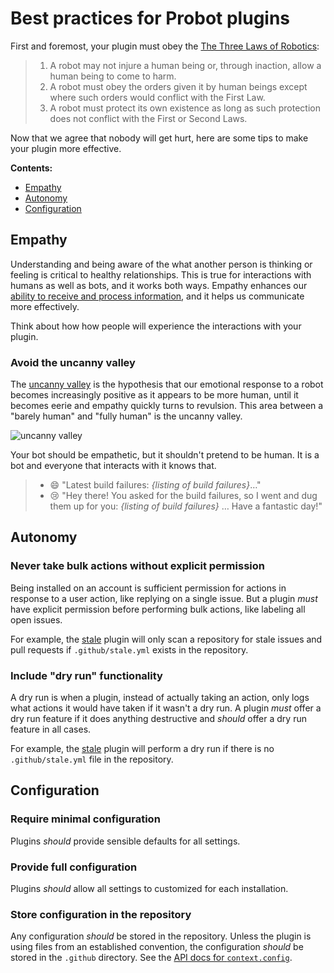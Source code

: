 # Best practices for Probot plugins

First and foremost, your plugin must obey the [The Three Laws of Robotics](https://en.wikipedia.org/wiki/Three_Laws_of_Robotics):

> 1. A robot may not injure a human being or, through inaction, allow a human being to come to harm.
> 2. A robot must obey the orders given it by human beings except where such orders would conflict with the First Law.
> 3. A robot must protect its own existence as long as such protection does not conflict with the First or Second Laws.

Now that we agree that nobody will get hurt, here are some tips to make your plugin more effective.

**Contents:**

- [Empathy](#empathy)
- [Autonomy](#autonomy)
- [Configuration](#configuration)

## Empathy

Understanding and being aware of the what another person is thinking or feeling is critical to healthy relationships. This is true for interactions with humans as well as bots, and it works both ways. Empathy enhances our [ability to receive and process information](http://5a5f89b8e10a225a44ac-ccbed124c38c4f7a3066210c073e7d55.r9.cf1.rackcdn.com/files/pdfs/news/Empathy_on_the_Edge.pdf), and it helps us communicate more effectively.

Think about how how people will experience the interactions with your plugin.

### Avoid the uncanny valley

The [uncanny valley](https://en.wikipedia.org/wiki/Uncanny_valley) is the hypothesis that our emotional response to a robot becomes increasingly positive as it appears to be more human, until it becomes eerie and empathy quickly turns to revulsion. This area between a "barely human" and "fully human" is the uncanny valley.

![uncanny valley](https://upload.wikimedia.org/wikipedia/commons/f/f0/Mori_Uncanny_Valley.svg)

Your bot should be empathetic, but it shouldn't pretend to be human. It is a bot and everyone that interacts with it knows that.

> - :smile: "Latest build failures: _{listing of build failures}_…"
> - :cry: "Hey there! You asked for the build failures, so I went and dug them up for you:  _{listing of build failures}_ … Have a fantastic day!"

## Autonomy

### Never take bulk actions without explicit permission

Being installed on an account is sufficient permission for actions in response to a user action, like replying on a single issue. But a plugin _must_ have explicit permission before performing bulk actions, like labeling all open issues.

For example, the [stale](https://github.com/probot/stale) plugin will only scan a repository for stale issues and pull requests if `.github/stale.yml` exists in the repository.

### Include "dry run" functionality

A dry run is when a plugin, instead of actually taking an action, only logs what actions it would have taken if it wasn't a dry run. A plugin _must_ offer a dry run feature if it does anything destructive and _should_ offer a dry run feature in all cases.

For example, the [stale](https://github.com/probot/stale) plugin will perform a dry run if there is no `.github/stale.yml` file in the repository.

## Configuration

### Require minimal configuration

Plugins _should_ provide sensible defaults for all settings.

### Provide full configuration

Plugins _should_ allow all settings to customized for each installation.

### Store configuration in the repository

Any configuration _should_ be stored in the repository. Unless the plugin is using files from an established convention, the configuration _should_ be stored in the `.github` directory. See the [API docs for `context.config`](https://probot.github.io/probot/latest/Context.html#config).
